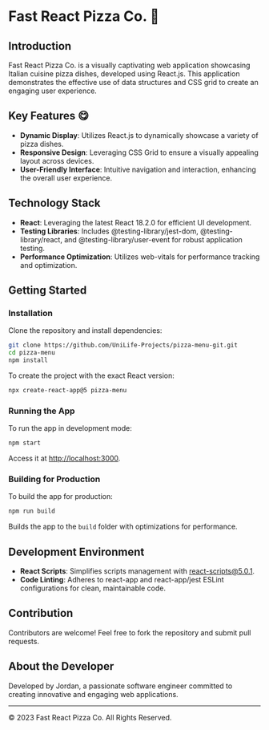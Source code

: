 # Fast React Pizza Co. 🍕

## Introduction

Fast React Pizza Co. is a visually captivating web application showcasing Italian cuisine pizza dishes, developed using React.js. This application demonstrates the effective use of data structures and CSS grid to create an engaging user experience.

## Key Features 😋

- **Dynamic Display**: Utilizes React.js to dynamically showcase a variety of pizza dishes.
- **Responsive Design**: Leveraging CSS Grid to ensure a visually appealing layout across devices.
- **User-Friendly Interface**: Intuitive navigation and interaction, enhancing the overall user experience.

## Technology Stack

- **React**: Leveraging the latest React 18.2.0 for efficient UI development.
- **Testing Libraries**: Includes @testing-library/jest-dom, @testing-library/react, and @testing-library/user-event for robust application testing.
- **Performance Optimization**: Utilizes web-vitals for performance tracking and optimization.

## Getting Started

### Installation

Clone the repository and install dependencies:

```bash
git clone https://github.com/UniLife-Projects/pizza-menu-git.git
cd pizza-menu
npm install
```

To create the project with the exact React version:

```bash
npx create-react-app@5 pizza-menu
```

### Running the App

To run the app in development mode:

```bash
npm start
```

Access it at [http://localhost:3000](http://localhost:3000).

### Building for Production

To build the app for production:

```bash
npm run build
```

Builds the app to the `build` folder with optimizations for performance.

## Development Environment

- **React Scripts**: Simplifies scripts management with react-scripts@5.0.1.
- **Code Linting**: Adheres to react-app and react-app/jest ESLint configurations for clean, maintainable code.

## Contribution

Contributors are welcome! Feel free to fork the repository and submit pull requests.

## About the Developer

Developed by Jordan, a passionate software engineer committed to creating innovative and engaging web applications.

---

© 2023 Fast React Pizza Co. All Rights Reserved.
